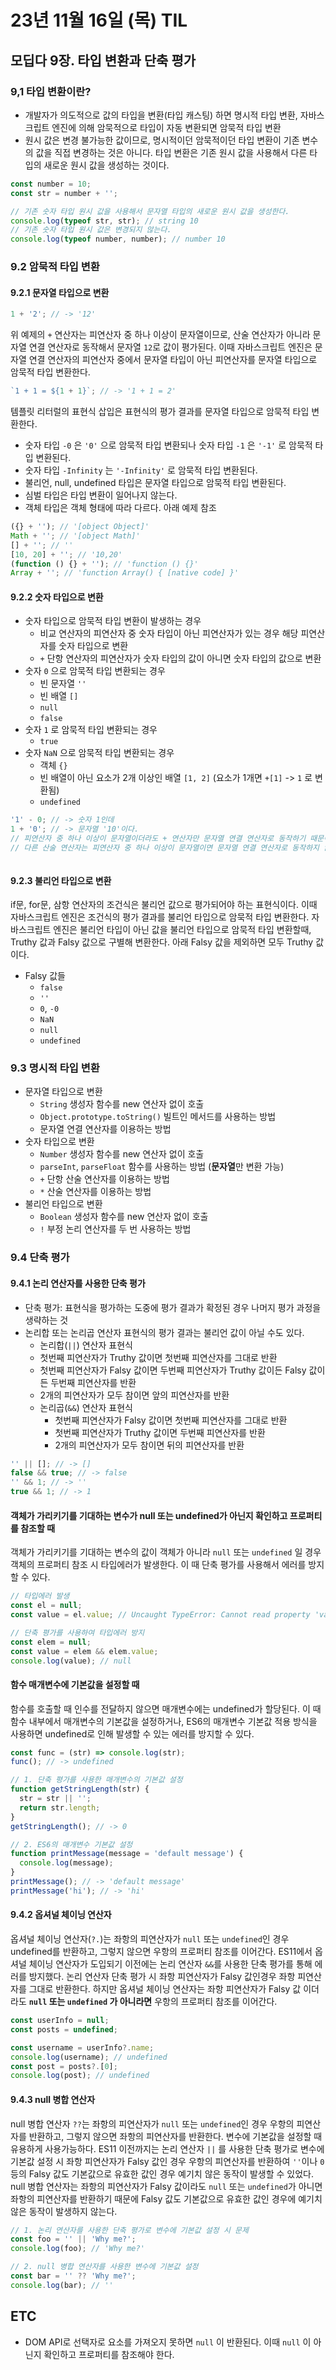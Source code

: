 # 23년 11월 16일 (목) TIL

## 모딥다 9장. 타입 변환과 단축 평가

### 9,1 타입 변환이란?

- 개발자가 의도적으로 값의 타입을 변환(타입 캐스팅) 하면 명시적 타입 변환, 자바스크립트 엔진에 의해 암묵적으로 타입이 자동 변환되면 암묵적 타입 변환
- 원시 값은 변경 불가능한 값이므로, 명시적이던 암묵적이던 타입 변환이 기존 변수의 값을 직접 변경하는 것은 아니다. 타입 변환은 기존 원시 값을 사용해서 다른 타입의 새로운 원시 값을 생성하는 것이다.

```js
const number = 10;
const str = number + '';

// 기존 숫자 타입 원시 값을 사용해서 문자열 타입의 새로운 원시 값을 생성한다.
console.log(typeof str, str); // string 10
// 기존 숫자 타입 원시 값은 변경되지 않는다.
console.log(typeof number, number); // number 10
```

### 9.2 암묵적 타입 변환

#### 9.2.1 문자열 타입으로 변환

```js
1 + '2'; // -> '12'
```

위 예제의 `+` 연산자는 피연산자 중 하나 이상이 문자열이므로, 산술 연산자가 아니라 문자열 연결 연산자로 동작해서 문자열 `12`로 값이 평가된다. 이때 자바스크립트 엔진은 문자열 연결 연산자의 피연산자 중에서 문자열 타입이 아닌 피연산자를 문자열 타입으로 암묵적 타입 변환한다.

```js
`1 + 1 = ${1 + 1}`; // -> '1 + 1 = 2'
```

템플릿 리터럴의 표현식 삽입은 표현식의 평가 결과를 문자열 타입으로 암묵적 타입 변환한다.

- 숫자 타입 `-0` 은 `'0'` 으로 암묵적 타입 변환되나 숫자 타입 `-1` 은 `'-1'` 로 암묵적 타입 변환된다.
- 숫자 타입 `-Infinity` 는 `'-Infinity'` 로 암묵적 타입 변환된다.
- 불리언, null, undefined 타입은 문자열 타입으로 암묵적 타입 변환된다.
- 심벌 타입은 타입 변환이 일어나지 않는다.
- 객체 타입은 객체 형태에 따라 다르다. 아래 예제 참조

```js
({} + ''); // '[object Object]'
Math + ''; // '[object Math]'
[] + ''; // ''
[10, 20] + ''; // '10,20'
(function () {} + ''); // 'function () {}'
Array + ''; // 'function Array() { [native code] }'
```

#### 9.2.2 숫자 타입으로 변환

- 숫자 타입으로 암묵적 타입 변환이 발생하는 경우
  - 비교 연산자의 피연산자 중 숫자 타입이 아닌 피연산자가 있는 경우 해당 피연산자를 숫자 타입으로 변환
  - `+` 단항 연산자의 피연산자가 숫자 타입의 값이 아니면 숫자 타입의 값으로 변환
- 숫자 `0` 으로 암묵적 타입 변환되는 경우
  - 빈 문자열 `''`
  - 빈 배열 `[]`
  - `null`
  - `false`
- 숫자 `1` 로 암묵적 타입 변환되는 경우
  - `true`
- 숫자 `NaN` 으로 암묵적 타입 변환되는 경우
  - 객체 `{}`
  - 빈 배열이 아닌 요소가 2개 이상인 배열 `[1, 2]` (요소가 1개면 `+[1]` -> `1` 로 변환됨)
  - `undefined`

```js
'1' - 0; // -> 숫자 1인데
1 + '0'; // -> 문자열 '10'이다.
// 피연산자 중 하나 이상이 문자열이더라도 + 연산자만 문자열 연결 연산자로 동작하기 때문이다.
// 다른 산술 연산자는 피연산자 중 하나 이상이 문자열이면 문자열 연결 연산자로 동작하지 않고 숫자로 암묵적 타입 변환된다.
```

```

```

#### 9.2.3 불리언 타입으로 변환

if문, for문, 삼항 연산자의 조건식은 불리언 값으로 평가되어야 하는 표현식이다. 이때 자바스크립트 엔진은 조건식의 평가 결과를 불리언 타입으로 암묵적 타입 변환한다.
자바스크립트 엔진은 불리언 타입이 아닌 값을 불리언 타입으로 암묵적 타입 변환할때, Truthy 값과 Falsy 값으로 구별해 변환한다. 아래 Falsy 값을 제외하면 모두 Truthy 값이다.

- Falsy 값들
  - `false`
  - `''`
  - `0`, `-0`
  - `NaN`
  - `null`
  - `undefined`

### 9.3 명시적 타입 변환

- 문자열 타입으로 변환
  - `String` 생성자 함수를 new 연산자 없이 호출
  - `Object.prototype.toString()` 빌트인 메서드를 사용하는 방법
  - 문자열 연결 연산자를 이용하는 방법
- 숫자 타입으로 변환
  - `Number` 생성자 함수를 new 연산자 없이 호출
  - `parseInt`, `parseFloat` 함수를 사용하는 방법 (**문자열**만 변환 가능)
  - `+` 단항 산술 연산자를 이용하는 방법
  - `*` 산술 연산자를 이용하는 방법
- 불리언 타입으로 변환
  - `Boolean` 생성자 함수를 new 연산자 없이 호출
  - `!` 부정 논리 연산자를 두 번 사용하는 방법

### 9.4 단축 평가

#### 9.4.1 논리 연산자를 사용한 단축 평가

- 단축 평가: 표현식을 평가하는 도중에 평가 결과가 확정된 경우 나머지 평가 과정을 생략하는 것
- 논리합 또는 논리곱 연산자 표현식의 평가 결과는 불리언 값이 아닐 수도 있다.
  - 논리합(`||`) 연산자 표현식
  - 첫번째 피연산자가 Truthy 값이면 첫번째 피연산자를 그대로 반환
  - 첫번째 피연산자가 Falsy 값이면 두번째 피연산자가 Truthy 값이든 Falsy 값이든 두번째 피연산자를 반환
  - 2개의 피연산자가 모두 참이면 앞의 피연산자를 반환
  - 논리곱(`&&`) 연산자 표현식
    - 첫번째 피연산자가 Falsy 값이면 첫번째 피연산자를 그대로 반환
    - 첫번째 피연산자가 Truthy 값이면 두번째 피연산자를 반환
    - 2개의 피연산자가 모두 참이면 뒤의 피연산자를 반환

```js
'' || []; // -> []
false && true; // -> false
'' && 1; // -> ''
true && 1; // -> 1
```

#### 객체가 가리키기를 기대하는 변수가 null 또는 undefined가 아닌지 확인하고 프로퍼티를 참조할 때

객체가 가리키기를 기대하는 변수의 값이 객체가 아니라 `null` 또는 `undefined` 일 경우 객체의 프로퍼티 참조 시 타입에러가 발생한다.
이 때 단축 평가를 사용해서 에러를 방지할 수 있다.

```js
// 타입에러 발생
const el = null;
const value = el.value; // Uncaught TypeError: Cannot read property 'value' of null
```

```js
// 단축 평가를 사용하여 타입에러 방지
const elem = null;
const value = elem && elem.value;
console.log(value); // null
```

#### 함수 매개변수에 기본값을 설정할 때

함수를 호출할 때 인수를 전달하지 않으면 매개변수에는 undefined가 할당된다. 이 때 함수 내부에서 매개변수의 기본값을 설정하거나, ES6의 매개변수 기본값 적용 방식을 사용하면 undefined로 인해 발생할 수 있는 에러를 방지할 수 있다.

```js
const func = (str) => console.log(str);
func(); // -> undefined

// 1. 단축 평가를 사용한 매개변수의 기본값 설정
function getStringLength(str) {
  str = str || '';
  return str.length;
}
getStringLength(); // -> 0

// 2. ES6의 매개변수 기본값 설정
function printMessage(message = 'default message') {
  console.log(message);
}
printMessage(); // -> 'default message'
printMessage('hi'); // -> 'hi'
```

#### 9.4.2 옵셔널 체이닝 연산자

옵셔널 체이닝 연산자(`?.`)는 좌항의 피연산자가 `null` 또는 `undefined`인 경우 undefined를 반환하고, 그렇지 않으면 우항의 프로퍼티 참조를 이어간다. ES11에서 옵셔널 체이닝 연산자가 도입되기 이전에는 논리 연산자 `&&`를 사용한 단축 평가를 통해 에러를 방지했다.
논리 연산자 단축 평가 시 좌항 피연산자가 Falsy 값인경우 좌항 피연산자를 그대로 반환한다. 하지만 옵셔널 체이닝 연산자는 좌항 피연산자가 Falsy 값 이더라도 **`null` 또는 `undefined` 가 아니라면** 우항의 프로퍼티 참조를 이어간다.

```js
const userInfo = null;
const posts = undefined;

const username = userInfo?.name;
console.log(username); // undefined
const post = posts?.[0];
console.log(post); // undefined
```

#### 9.4.3 null 병합 연산자

null 병합 연산자 `??`는 좌항의 피연산자가 `null` 또는 `undefined`인 경우 우항의 피연산자를 반환하고, 그렇지 않으면 좌항의 피연산자를 반환한다. 변수에 기본값을 설정할 때 유용하게 사용가능하다.
ES11 이전까지는 논리 연산자 `||` 를 사용한 단축 평가로 변수에 기본값 설정 시 좌항 피연산자가 Falsy 값인 경우 우항의 피연산자를 반환하여 `''`이나 `0` 등의 Falsy 값도 기본값으로 유효한 값인 경우 예기치 않은 동작이 발생할 수 있었다.
null 병합 연산자는 좌항의 피연산자가 Falsy 값이라도 `null` 또는 `undefined`가 아니면 좌항의 피연산자를 반환하기 때문에 Falsy 값도 기본값으로 유효한 값인 경우에 예기치 않은 동작이 발생하지 않는다.

```js
// 1. 논리 연산자를 사용한 단축 평가로 변수에 기본값 설정 시 문제
const foo = '' || 'Why me?';
console.log(foo); // 'Why me?'

// 2. null 병합 연산자를 사용한 변수에 기본값 설정
const bar = '' ?? 'Why me?';
console.log(bar); // ''
```

## ETC

- DOM API로 선택자로 요소를 가져오지 못하면 `null` 이 반환된다. 이때 `null` 이 아닌지 확인하고 프로퍼티를 참조해야 한다.
